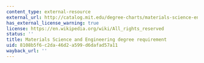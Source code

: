 ```yaml
---
content_type: external-resource
external_url: http://catalog.mit.edu/degree-charts/materials-science-engineering-course-3/
has_external_license_warning: true
license: https://en.wikipedia.org/wiki/All_rights_reserved
status: ''
title: Materials Science and Engineering degree requirement
uid: 8108b5f6-c2da-46d2-a599-d6dafad57a11
wayback_url: ''
---
```

